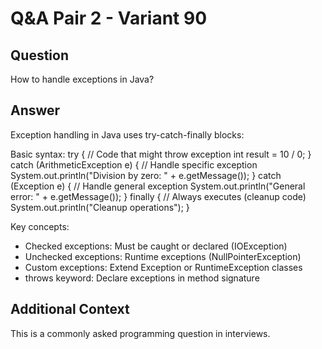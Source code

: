 # Q&A Pair 2 - Variant 90

## Question
How to handle exceptions in Java?

## Answer
Exception handling in Java uses try-catch-finally blocks:

Basic syntax:
try {
    // Code that might throw exception
    int result = 10 / 0;
} catch (ArithmeticException e) {
    // Handle specific exception
    System.out.println("Division by zero: " + e.getMessage());
} catch (Exception e) {
    // Handle general exception
    System.out.println("General error: " + e.getMessage());
} finally {
    // Always executes (cleanup code)
    System.out.println("Cleanup operations");
}

Key concepts:
- Checked exceptions: Must be caught or declared (IOException)
- Unchecked exceptions: Runtime exceptions (NullPointerException)
- Custom exceptions: Extend Exception or RuntimeException classes
- throws keyword: Declare exceptions in method signature

## Additional Context
This is a commonly asked programming question in interviews.